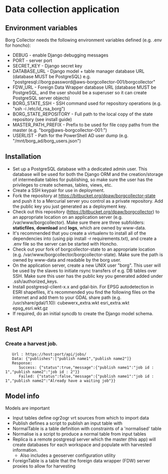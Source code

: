 # Data collection application

## Environment variables

Borg Collector needs the following environment variables defined (e.g. .env for honcho):

 - DEBUG - enable Django debugging messages
 - PORT - server port
 - SECRET_KEY - Django secret key
 - DATABASE_URL - Django model + table manager database URL (database MUST be PostgreSQL) e.g. "postgresql://borg:password@aws-borgcollector-001/borgcollector"
 - FDW_URL - Foreign Data Wrapper database URL (database MUST be PostgreSQL, and the user should be a superuser so it can create PostgreSQL server objects)
 - BORG_STATE_SSH - SSH command used for repository operations (e.g. "ssh -i /etc/id_rsa_borg")
 - BORG_STATE_REPOSITORY - Full path to the local copy of the state repository (see install guide)
 - MASTER_PATH_PREFIX - Prefix to be used for file copy paths from the master (e.g. "borg@aws-borgcollector-001:")
 - USERLIST - Path for the PowerShell AD user dump (e.g. "/mnt/borg_ad/borg_users.json")

## Installation
 - Set up a PostgreSQL database with a dedicated admin user. This database will be used for both the Django ORM and the creation/storage of intermediate tables for publishing, so make sure the user has the privileges to create schemas, tables, views, etc.
 - Create a SSH keypair for use in deployment.
 - Fork the repository at https://bitbucket.org/dpaw/borgcollector-state and push it to a Mercurial server you control as a private repository. Add the public key you just generated as a deployment key.
 - Check out this repository (https://bitbucket.org/dpaw/borgcollector) to an appropriate location on an application server (e.g. /var/www/borgcollector). Make sure there are three subfolders: **staticfiles**, **download** and **logs**, which are owned by www-data.
 - It's recommended that you create a virtualenv to install all of the dependencies into (using pip install -r requirements.txt), and create a .env file so the server can be started with Honcho.
 - Check out your fork of borgcollector-state to an appropriate location (e.g. /var/www/borgcollector/borgcollector-state). Make sure the path is owned by www-data and readable by the borg user.
 - On the application server, create a new UNIX user "borg". This user will be used by the slaves to initiate rsync transfers of e.g. DB tables over SSH. Make sure this user has the public key you generated added under .ssh/authorized_keys.
 - Install postgresql-client-x.x and gdal-bin. For EPSG autodetection in ESRI shapefiles, it's recommended you find the following files on the internet and add them to your GDAL share path (e.g. /usr/share/gdal/1.10): cubewerx_extra.wkt esri_extra.wkt epsg_esri.wkt.gz
 - If required, do an initial syncdb to create the Django model schema.

## Rest API
### Create a harvest job.
```
   Url : https://host:port/api/jobs/
   Data: {"publishes":["publish name1","publish name2"]}
   Response:
      Success: {"status":true,"message":{"publish name1":"job id : 1","publish name2":"job id : 2"}}
      Failed: {"status":false,"message":{"publish name1":"job id : 1","publish name2":"Already have a waiting job"}}
```
## Model info

Models are important

 - Input tables define ogr2ogr vrt sources from which to import data
 - Publish defines a script to publish an input table with
 - NormalTable is a table definition with constraints of a 'normalised' table
 - Normalise is a script to produce a normal table from input tables
 - Replica is a remote postgresql server which the master (this app) will create databases for each workspace and populate with harvested information.
    - Also includes a geoserver configuration utility
 - ForeignTable is a table that the foreign data wrapper (FDW) server proxies to allow for harvesting

